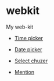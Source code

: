 webkit
======

My web-kit 

- [Time picker](http://jsbin.com/yakube/1/watch?output)

- [Date picker](http://jsbin.com/gicifi/1/watch?output)

- [Select chuzer](http://jsbin.com/buyid/1/watch?output)

- [Mention](http://jsbin.com/yakube/1/watch?output)
